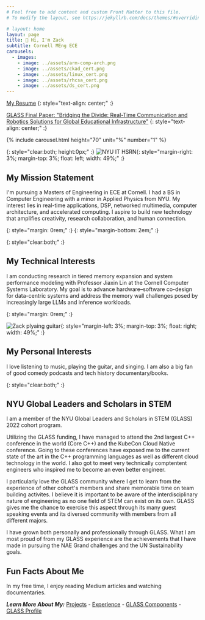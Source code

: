 ```yaml
---
# Feel free to add content and custom Front Matter to this file.
# To modify the layout, see https://jekyllrb.com/docs/themes/#overriding-theme-defaults

# layout: home
layout: page
title: 👋 Hi, I'm Zack
subtitle: Cornell MEng ECE
carousels:
  - images:
    - image: ../assets/arm-comp-arch.png
    - image: ../assets/ckad_cert.png
    - image: ../assets/linux_cert.png
    - image: ../assets/rhcsa_cert.png
    - image: ../assets/ds_cert.png
---
```


[My Resume](https://drive.google.com/file/d/1QxKfSGZ71jcgOL-huz6_1L1q_HbEOQn3/view?usp=sharing)
{: style="text-align: center;" :}


[GLASS Final Paper: "Bridging the Divide: Real-Time Communication and
Robotics Solutions for Global Educational Infrastructure"](https://www.overleaf.com/read/swjqtqbggkyz#786140)
{: style="text-align: center;" :}

{% include carousel.html height="70" unit="%" number="1" %}

{: style="clear:both; height:0px;" :}
![NYU IT HSRN](../assets/vinuni.jpg){: style="margin-right: 3%; margin-top: 3%; float: left; width: 49%;" :}
## My Mission Statement
I'm pursuing a Masters of Engineering in ECE at Cornell. I had a BS in Computer Engineering with a minor in Applied Physics from NYU. My interest lies in real-time applications, DSP, networked multimedia, computer architecture, and accelerated computing. I aspire to build new technology that amplifies creativity, research collaboration, and human connection.


{: style="margin: 0rem;" :}
{: style="margin-bottom: 2em;" :}

{: style="clear:both;" :}

## My Technical Interests
I am conducting research in tiered memory expansion and system performance modeling with Professor Jiaxin Lin at the Cornell Computer Systems Laboratory. My goal is to advance hardware–software co-design for data-centric systems and address the memory wall challenges posed by increasingly large LLMs and inference workloads.

{: style="margin: 0rem;" :}

![Zack plyaing guitar](../assets/photo1.jpeg){: style="margin-left: 3%; margin-top: 3%; float: right; width: 49%;" :}
## My Personal Interests

I love listening to music, playing the guitar, and singing. I am also a big fan of good comedy podcasts and tech history documentary/books.


{: style="clear:both;" :}

## NYU Global Leaders and Scholars in STEM

I am a member of the NYU Global Leaders and Scholars in STEM (GLASS) 2022 cohort program.

Utilizing the GLASS funding, I have managed to attend the 2nd largest C++ conference in the world (Core C++) and the KubeCon Cloud Native conference. Going to these conferences have exposed me to the current state of the art in the C++ programming languages as well as different cloud technology in the world. I also got to meet very technically comptentent engineers who inspired me to become an even better engineer.

I particularly love the GLASS community where I get to learn from the experience of other cohort's members and share memorable time on team building activites. I believe it is important to be aware of the interdisciplinary nature of engineering as no one field of STEM can exist on its own. GLASS gives me the chance to exercise this aspect through its many guest speaking events and its diversed community with members from all different majors.

I have grown both personally and professionally through GLASS. What I am most proud of from my GLASS experience  are the achievements that I have made in pursuing the NAE Grand challenges and the UN Sustainability goals.

## Fun Facts About Me

In my free time, I enjoy reading Medium articles and watching documentaries.

**_Learn More About My:_**
[Projects](https://zack781.github.io/myprojects) - [Experience](https://zack781.github.io/myexperience) - [GLASS Components](https://zack781.github.io/glasscomponents) - [GLASS Profile](https://engineering.nyu.edu/student/nguyen)

